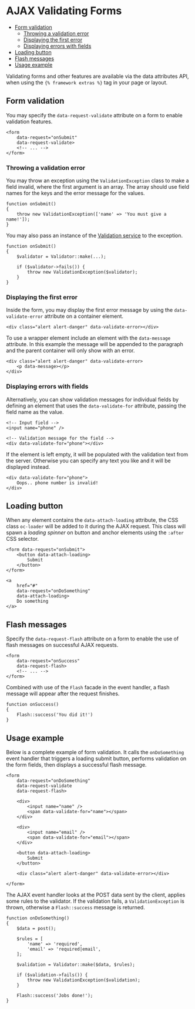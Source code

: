 # AJAX Validating Forms

- [Form validation](#ajax-validation)
    - [Throwing a validation error](#throw-validation-exception)
    - [Displaying the first error](#error-message)
    - [Displaying errors with fields](#field-errors)
- [Loading button](#loader-button)
- [Flash messages](#ajax-flash)
- [Usage example](#usage-example)

Validating forms and other features are available via the data attributes API, when using the `{% framework extras %}` tag in your page or layout.

<a name="ajax-validation"></a>
## Form validation

You may specify the `data-request-validate` attribute on a form to enable validation features.

    <form
        data-request="onSubmit"
        data-request-validate>
        <!-- ... -->
    </form>

<a name="throw-validation-exception"></a>
### Throwing a validation error

You may throw an exception using the `ValidationException` class to make a field invalid, where the first argument is an array. The array should use field names for the keys and the error message for the values.

    function onSubmit()
    {
        throw new ValidationException(['name' => 'You must give a name!']);
    }

You may also pass an instance of the [Validation service](../services/validation) to the exception.

    function onSubmit()
    {
        $validator = Validator::make(...);

        if ($validator->fails()) {
            throw new ValidationException($validator);
        }
    }

<a name="error-message"></a>
### Displaying the first error

Inside the form, you may display the first error message by using the `data-validate-error` attribute on a container element.

    <div class="alert alert-danger" data-validate-error></div>

To use a wrapper element include an element with the `data-message` attribute. In this example the message will be appended to the paragraph and the parent container will only show with an error.

    <div class="alert alert-danger" data-validate-error>
        <p data-message></p>
    </div>

<a name="field-errors"></a>
### Displaying errors with fields

Alternatively, you can show validation messages for individual fields by defining an element that uses the `data-validate-for` attribute, passing the field name as the value.

    <!-- Input field -->
    <input name="phone" />

    <!-- Validation message for the field -->
    <div data-validate-for="phone"></div>

If the element is left empty, it will be populated with the validation text from the server. Otherwise you can specify any text you like and it will be displayed instead.

    <div data-validate-for="phone">
        Oops.. phone number is invalid!
    </div>

<a name="loader-button"></a>
## Loading button

When any element contains the `data-attach-loading` attribute, the CSS class `oc-loader` will be added to it during the AJAX request. This class will spawn a *loading spinner* on button and anchor elements using the `:after` CSS selector.

    <form data-request="onSubmit">
        <button data-attach-loading>
            Submit
        </button>
    </form>

    <a
        href="#"
        data-request="onDoSomething"
        data-attach-loading>
        Do something
    </a>

<a name="ajax-flash"></a>
## Flash messages

Specify the `data-request-flash` attribute on a form to enable the use of flash messages on successful AJAX requests.

    <form
        data-request="onSuccess"
        data-request-flash>
        <!-- ... -->
    </form>

Combined with use of the `Flash` facade in the event handler, a flash message will appear after the request finishes.

    function onSuccess()
    {
        Flash::success('You did it!')
    }

<a name="usage-example"></a>
## Usage example

Below is a complete example of form validation. It calls the `onDoSomething` event handler that triggers a loading submit button, performs validation on the form fields, then displays a successful flash message.

    <form
        data-request="onDoSomething"
        data-request-validate
        data-request-flash>

        <div>
            <input name="name" />
            <span data-validate-for="name"></span>
        </div>

        <div>
            <input name="email" />
            <span data-validate-for="email"></span>
        </div>

        <button data-attach-loading>
            Submit
        </button>

        <div class="alert alert-danger" data-validate-error></div>

    </form>

The AJAX event handler looks at the POST data sent by the client, applies some rules to the validator. If the validation fails, a `ValidationException` is thrown, otherwise a `Flash::success` message is returned.

    function onDoSomething()
    {
        $data = post();

        $rules = [
            'name' => 'required',
            'email' => 'required|email',
        ];

        $validation = Validator::make($data, $rules);

        if ($validation->fails()) {
            throw new ValidationException($validation);
        }

        Flash::success('Jobs done!');
    }
